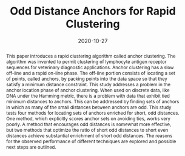 ---
title: "Odd Distance Anchors for Rapid Clustering"
authors:
- Daniel Ashlock
- admin
- Matthew Stoodley


date: "2020-10-27"
doi: ""

# Publication type.
# Accepts a single type but formatted as a YAML list (for Hugo requirements).
# Enter a publication type from the CSL standard.
publication_types: ['conference paper']

# Publication name and optional abbreviated publication name.
publication: 2020 IEEE Conference on Computational Intelligence in Bioinformatics and Computational Biology (CIBCB)

abstract: This paper introduces a rapid clustering algorithm called anchor clustering. The algorithm was invented to permit clustering of lymphocyte antigen receptor sequences for veterinary diagnostic applications. Anchor clustering has a slow off-line and a rapid on-line phase. The off-line portion consists of locating a set of points, called anchors, by packing points into the data space so that they satisfy a minimum distance constraint. This study addresses a problem in the anchor location phase of anchor clustering. When used on discrete data, like DNA under the Hamming metric, there is a problem with data that exhibit tied minimum distances to anchors. This can be addressed by finding sets of anchors in which as many of the small distances between anchors are odd. This study tests four methods for locating sets of anchors enriched for short, odd distances. One method, which explicitly scores anchor sets on avoiding ties, works very poorly. A method that encourages odd distances is somewhat more effective, but two methods that optimize the ratio of short odd distances to short even distances achieve substantial enrichment of short odd distances. The reasons for the observed performance of different techniques are explored and possible next steps are outlined.

# Summary. An optional shortened abstract.
summary: This paper introduces a rapid clustering algorithm called anchor clustering. The algorithm was invented to permit clustering of lymphocyte antigen receptor sequences for veterinary diagnostic applications.  

tags:
  - Machine Learning Algorithm

# Display this page in the Featured widget?
featured: false

# Custom links (uncomment lines below)
# links:
# - name: Custom Link
#   url: http://example.org

url_pdf: 'https://ieeexplore.ieee.org/stamp/stamp.jsp?tp=&arnumber=9277719&tag=1'



# Featured image
# To use, add an image named `featured.jpg/png` to your page's folder.
image:
  caption: 'Image credit: [**Unsplash**](https://unsplash.com/photos/pLCdAaMFLTE)'
  focal_point: ''
  preview_only: false

# Associated Projects (optional).
#   Associate this publication with one or more of your projects.
#   Simply enter your project's folder or file name without extension.
#   E.g. `internal-project` references `content/project/internal-project/index.md`.
#   Otherwise, set `projects: []`.
projects:
  - example

# Slides (optional).
#   Associate this publication with Markdown slides.
#   Simply enter your slide deck's filename without extension.
#   E.g. `slides: "example"` references `content/slides/example/index.md`.
#   Otherwise, set `slides: ""`.
#slides: example
---